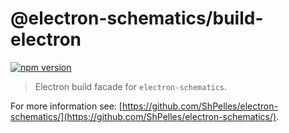 # @electron-schematics/build-electron

[![npm version](https://img.shields.io/npm/v/%40electron-schematics/build-electron.svg)](https://npmjs.org/package/%40electron-schematics/build-electron)

> Electron build facade for `electron-schematics`.

For more information see: [https://github.com/ShPelles/electron-schematics/](https://github.com/ShPelles/electron-schematics/).